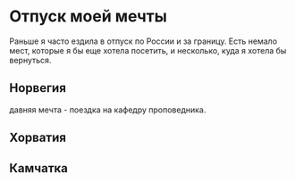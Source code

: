 # Отпуск моей мечты
Раньше я часто ездила в отпуск по России и за границу. Есть немало мест, которые я бы еще хотела посетить, и несколько, куда я хотела бы вернуться.

## Норвегия

давняя мечта - поездка на кафедру проповедника.

## Хорватия

## Камчатка